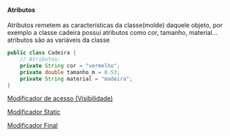 #### Atributos

Atributos remetem as características da classe(molde) daquele objeto, por exemplo a classe cadeira possui atributos como cor, tamanho, material… atributos são as variáveis da classe

```java
public class Cadeira {
    // Atributos:
    private String cor = "vermelho";
    private double tamanho_m = 0.53;
    private String material = "madeira";
}
```

[Modificador de acesso (Visibilidade)](modificador_acesso.md)

[Modificador Static](modificador_static.md)

[Modificador Final](https://www.notion.so/Modificador-Final-e03f87ef95104dcfb12b4204579f129b)